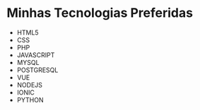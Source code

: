 # Minhas Tecnologias Preferidas
* HTML5
* CSS
* PHP
* JAVASCRIPT
* MYSQL
* POSTGRESQL
* VUE
* NODEJS
* IONIC
* PYTHON
